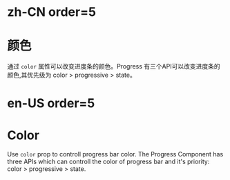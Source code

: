 # zh-CN order=5

# 颜色

通过 `color` 属性可以改变进度条的颜色。Progress 有三个API可以改变进度条的颜色,其优先级为 color > progressive > state。

# en-US order=5

# Color

Use `color` prop to controll progress bar color. The Progress Component has three APIs which can controll the color of progress bar and it's priority: color > progressive > state.
